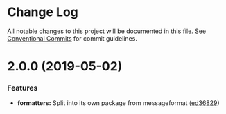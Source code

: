 # Change Log

All notable changes to this project will be documented in this file.
See [Conventional Commits](https://conventionalcommits.org) for commit guidelines.

# 2.0.0 (2019-05-02)


### Features

* **formatters:** Split into its own package from messageformat ([ed36829](https://github.com/messageformat/messageformat/commit/ed36829))
